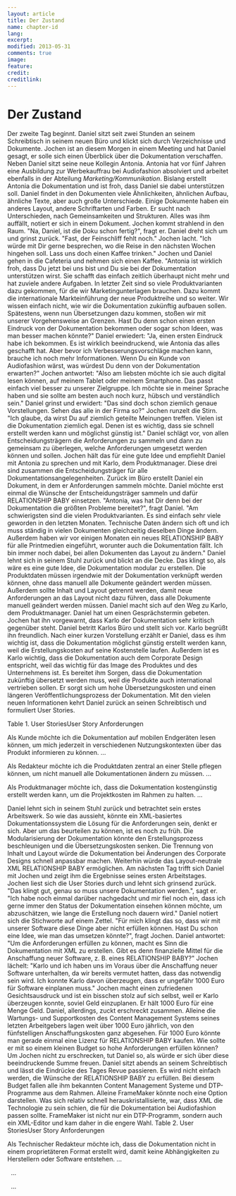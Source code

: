 ```yaml
---
layout: article
title: Der Zustand
name: chapter-id
lang: 
excerpt: 
modified: 2013-05-31
comments: true
image:
feature:
credit:
creditlink:
---
```


# Der Zustand
Der zweite Tag beginnt. Daniel sitzt seit zwei Stunden an seinem Schreibtisch in seinem neuen
      Büro und klickt sich durch Verzeichnisse und Dokumente. Jochen ist an diesem Morgen in einem
      Meeting und hat Daniel gesagt, er solle sich einen Überblick über die Dokumentation
      verschaffen. Neben Daniel sitzt seine neue Kollegin Antonia. Antonia hat vor fünf Jahren eine
      Ausbildung zur Werbekauffrau bei Audiofashion absolviert und arbeitet ebenfalls in der
      Abteilung _Marketing/Kommunikation_. Bislang erstellt Antonia die Dokumentation und ist
      froh, dass Daniel sie dabei unterstützen soll.
Daniel findet in den Dokumenten viele Ähnlichkeiten, ähnlichen Aufbau, ähnliche Texte, aber
      auch große Unterschiede. Einige Dokumente haben ein anderes Layout, andere Schriftarten und
      Farben. Er sucht nach Unterschieden, nach Gemeinsamkeiten und Strukturen. Alles was ihm
      auffällt, notiert er sich in einem Dokument.
Jochen kommt strahlend in den Raum. "Na, Daniel, ist die Doku schon fertig?", fragt er.
      Daniel dreht sich um und grinst zurück. "Fast, der Feinschliff fehlt noch." Jochen lacht. "Ich
      würde mit Dir gerne besprechen, wo die Reise in den nächsten Wochen hingehen soll. Lass uns
      doch einen Kaffee trinken."
Jochen und Daniel gehen in die Cafeteria und nehmen sich einen Kaffee. "Antonia ist wirklich
      froh, dass Du jetzt bei uns bist und Du sie bei der Dokumentation unterstützen wirst. Sie
      schafft das einfach zeitlich überhaupt nicht mehr und hat zuviele andere Aufgaben. In letzter
      Zeit sind so viele Produktvarianten dazu gekommen, für die wir Marketingunterlagen brauchen.
      Dazu kommt die internationale Markteinführung der neue Produktreihe und so weiter. Wir wissen
      einfach nicht, wie wir die Dokumentation zukünftig aufbauen sollen. Spätestens, wenn nun
      Übersetzungen dazu kommen, stoßen wir mit unserer Vorgehensweise an Grenzen. Hast Du denn
      schon einen ersten Eindruck von der Dokumentation bekommen oder sogar schon Ideen, was man
      besser machen könnte?" Daniel erwiedert: "Ja, einen ersten Eindruck habe ich bekommen. Es ist
      wirklich beeindruckend, wie Antonia das alles geschafft hat. Aber bevor ich
      Verbesserungsvorschläge machen kann, brauche ich noch mehr Informationen. Wenn Du ein Kunde
      von Audiofashion wärst, was würdest Du denn von der Dokumentation erwarten?" Jochen antwortet:
      "Also am liebsten möchte ich sie auch digital lesen können, auf meinem Tablet oder meinem
      Smartphone. Das passt einfach viel besser zu unserer Zielgruppe. Ich möchte sie in meiner
      Sprache haben und sie sollte am besten auch noch kurz, hübsch und verständlich sein."
Daniel grinst und erwidert: "Das sind doch schon ziemlich genaue Vorstellungen. Sehen das
      alle in der Firma so?" Jochen runzelt die Stirn. "Ich glaube, da wirst Du auf ziemlich
      geteilte Meinungen treffen. Vielen ist die Dokumentation ziemlich egal. Denen ist es wichtig,
      dass sie schnell erstellt werden kann und möglichst günstig ist." Daniel schlägt vor, von
      allen Entscheidungsträgern die Anforderungen zu sammeln und dann zu gemeinsam zu überlegen,
      welche Anforderungen umgesetzt werden können und sollen. Jochen hält das für eine gute Idee
      und empfiehlt Daniel mit Antonia zu sprechen und mit Karlo, dem Produktmanager. Diese drei
      sind zusammen die Entscheidungsträger für alle Dokumentationsangelegenheiten.
Zurück im Büro erstellt Daniel ein Dokument, in dem er Anforderungen sammeln möchte. Daniel
      möchte erst einmal die Wünsche der Entscheidungsträger sammeln und dafür RELATIONSHIP BABY einsetzen. "Antonia, was hat Dir denn bei der Dokumentation die größten
      Probleme bereitet?", fragt Daniel. "Am schwierigsten sind die vielen Produktvarianten. Es sind
      einfach sehr viele geworden in den letzten Monaten. Technische Daten ändern sich oft und ich
      muss ständig in vielen Dokumenten gleichzeitig dieselben Dinge ändern. Außerdem haben wir vor
      einigen Monaten ein neues RELATIONSHIP BABY für alle
      Printmedien eingeführt, worunter auch die Dokumentation fällt. Ich bin immer noch dabei, bei
      allen Dokumenten das Layout zu ändern." Daniel lehnt sich in seinem Stuhl zurück und blickt an
      die Decke. Das klingt so, als wäre es eine gute Idee, die Dokumentation modular zu erstellen.
      Die Produktdaten müssen irgendwie mit der Dokumentation verknüpft werden können, ohne dass
      manuell alle Dokumente geändert werden müssen. Außerdem sollte Inhalt und Layout getrennt
      werden, damit neue Anforderungen an das Layout nicht dazu führen, dass alle Dokumente manuell
      geändert werden müssen.
Daniel macht sich auf den Weg zu Karlo, dem Produktmanager. Daniel hat um einen
      Gesprächstermin gebeten. Jochen hat ihn vorgewarnt, dass Karlo der Dokumentation sehr kritisch
      gegenüber steht. Daniel betritt Karlos Büro und stellt sich vor. Karlo begrüßt ihn freundlich.
      Nach einer kurzen Vorstellung erzählt er Daniel, dass es ihm wichtig ist, dass die
      Dokumentation möglichst günstig erstellt werden kann, weil die Erstellungskosten auf seine
      Kostenstelle laufen. Außerdem ist es Karlo wichtig, dass die Dokumentation auch dem Corporate
      Design entspricht, weil das wichtig für das Image des Produktes und des Unternehmens ist. Es
      bereitet ihm Sorgen, dass die Dokumentation zukünftig übersetzt werden muss, weil die Produkte
      auch international vertrieben sollen. Er sorgt sich um hohe Übersetzungskosten und einen
      längeren Veröffentlichungsprozess der Dokumentation.
Mit den vielen neuen Informationen kehrt Daniel zurück an seinen Schreibtisch und formuliert
      User Stories.

Table 1. User StoriesUser Story
Anforderungen


Als Kunde möchte ich die Dokumentation auf mobilen Endgeräten lesen können, um
                mich jederzeit in verschiedenen Nutzungskontexten über das Produkt informieren zu
                können.
...

Als Redakteur möchte ich die Produktdaten zentral an einer Stelle pflegen
                können, um nicht manuell alle Dokumentationen ändern zu müssen.
...

Als Produktmanager möchte ich, dass die Dokumentation kostengünstig erstellt
                werden kann, um die Projektkosten im Rahmen zu halten.
...





Daniel lehnt sich in seinem Stuhl zurück und betrachtet sein erstes Arbeitswerk. So wie das
      aussieht, könnte ein XML-basiertes Dokumentationssystem die Lösung für die Anforderungen sein,
      denkt er sich. Aber um das beurteilen zu können, ist es noch zu früh. Die Modularisierung der
      Dokumentation könnte den Erstellungsprozess beschleunigen und die Übersetzungskosten senken.
      Die Trennung von Inhalt und Layout würde die Dokumentation bei Änderungen des Corporate
      Designs schnell anpassbar machen. Weiterhin würde das Layout-neutrale XML RELATIONSHIP BABY ermöglichen.
Am nächsten Tag trifft sich Daniel mit Jochen und zeigt ihm die Ergebnisse seines ersten
      Arbeitstages. Jochen liest sich die User Stories durch und lehnt sich grinsend zurück. "Das
      klingt gut, genau so muss unsere Dokumentation werden.", sagt er. "Ich habe noch einmal
      darüber nachgedacht und mir fiel noch ein, dass ich gerne immer den Status der Dokumentation
      einsehen können möchte, um abzuschätzen, wie lange die Erstellung noch dauern wird." Daniel
      notiert sich die Stichworte auf einem Zettel.
"Für mich klingt das so, dass wir mit unserer Software diese Dinge aber nicht erfüllen
      können. Hast Du schon eine Idee, wie man das umsetzen könnte?", fragt Jochen. Daniel
      antwortet: "Um die Anforderungen erfüllen zu können, macht es Sinn die Dokumentation mit XML
      zu erstellen. Gibt es denn finanzielle Mittel für die Anschaffung neuer Software, z. B. eines
        RELATIONSHIP BABY?" Jochen lächelt: "Karlo und ich haben
      uns im Voraus über die Anschaffung neuer Software unterhalten, da wir bereits vermutet hatten,
      dass das notwendig sein wird. Ich konnte Karlo davon überzeugen, dass er ungefähr 1000 Euro
      für Software einplanen muss." Jochen macht einen zufriedenen Gesichtsausdruck und ist ein
      bisschen stolz auf sich selbst, weil er Karlo überzeugen konnte, soviel Geld einzuplanen. Er
      hält 1000 Euro für eine Menge Geld. Daniel, allerdings, zuckt erschreckt zusammen. Alleine die
      Wartungs- und Supportkosten des Content Management Systems seines letzten Arbeitgebers lagen
      weit über 1000 Euro jährlich, von den fünfstelligen Anschaffungskosten ganz abgesehen. Für
      1000 Euro könnte man gerade einmal eine Lizenz für RELATIONSHIP BABY
      kaufen. Wie sollte er mit so einem kleinen Budget so hohe Anforderungen erfüllen können? Um
      Jochen nicht zu erschrecken, tut Daniel so, als würde er sich über diese beeindruckende Summe
      freuen.
Daniel sitzt abends an seinem Schreibtisch und lässt die Eindrücke des Tages Revue passieren.
      Es wird nicht einfach werden, die Wünsche der RELATIONSHIP BABY zu
      erfüllen. Bei diesem Budget fallen alle ihm bekannten Content Management Systeme und
      DTP-Programme aus dem Rahmen. Alleine FrameMaker könnte noch eine Option darstellen. Was sich
      relativ schnell herauskristallisierte, war, dass XML die Technologie zu sein schien, die für
      die Dokumentation bei Audiofashion passen sollte. FrameMaker ist nicht nur ein DTP-Programm,
      sondern auch ein XML-Editor und kam daher in die engere Wahl.
Table 2. User StoriesUser Story
Anforderungen


Als Technischer Redakteur möchte ich, dass die Dokumentation nicht in einem
              proprietäteren Format erstellt wird, damit keine Abhängigkeiten zu Herstellern oder
              Software entstehen.
...

 
...

 
...





